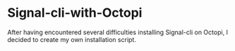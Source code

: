 # Signal-cli-with-Octopi
After having encountered several difficulties installing Signal-cli on Octopi, I decided to create my own installation script.
